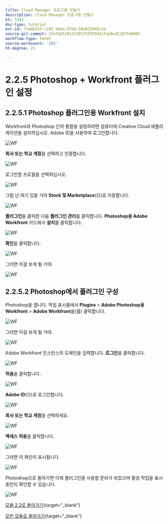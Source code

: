 ```yaml
---
title: Cloud Manager 프로그램 만들기
description: Cloud Manager 프로그램 만들기
kt: 5342
doc-type: tutorial
exl-id: 75abb23f-c19f-4b8a-97dd-58a015949c1e
source-git-commit: 2fe7d2528132301f559f9d51faa9ad128f5d890f
workflow-type: tm+mt
source-wordcount: '193'
ht-degree: 1%

---
```


# 2.2.5 Photoshop + Workfront 플러그인 설정

## 2.2.5.1 Photoshop 플러그인용 Workfront 설치

Workfront과 Photoshop 간의 통합을 설정하려면 컴퓨터에 Creative Cloud 애플리케이션을 설치하십시오. Adobe ID을 사용하여 로그인합니다.

![WF](./images/wf1.png)

**회사 또는 학교 계정**&#x200B;을 선택하고 인증합니다.

![WF](./images/wf2.png)

로그인할 프로필을 선택하십시오.

![WF](./images/wf3.png)

그럼 넌 여기 있을 거야 **Stock 및 Marketplace**(으)로 이동합니다.

![WF](./images/wf4.png)

**플러그인**&#x200B;을 클릭한 다음 **플러그인 관리**&#x200B;를 클릭합니다. **Photoshop용 Adobe Workfront** 카드에서 **설치**&#x200B;를 클릭합니다.

![WF](./images/wf5.png)

**확인**&#x200B;을 클릭합니다.

![WF](./images/wf6.png)

그러면 이걸 보게 될 거야.

![WF](./images/wf7.png)

## 2.2.5.2 Photoshop에서 플러그인 구성

Photoshop을 엽니다. 작업 표시줄에서 **Plugins** > **Adobe Photoshop용 Workfront** > **Adobe Workfront**&#x200B;을(를) 클릭합니다.

![WF](./images/wf8.png)

그러면 이걸 보게 될 거야.

![WF](./images/wf9.png)

Adobe Workfront 인스턴스의 도메인을 입력합니다. **로그인**&#x200B;을 클릭합니다.

![WF](./images/wf10.png)

**허용**&#x200B;을 클릭합니다.

![WF](./images/wf11.png)

**Adobe ID**(으)로 로그인합니다.

![WF](./images/wf12.png)

**회사 또는 학교 계정**&#x200B;을 선택하세요.

![WF](./images/wf13.png)

**액세스 허용**&#x200B;을 클릭합니다.

![WF](./images/wf14.png)

그러면 이 확인이 표시됩니다.

![WF](./images/wf15.png)

Photoshop으로 돌아가면 이제 플러그인을 사용할 준비가 되었으며 활성 작업을 표시 중인지 확인할 수 있습니다.

![WF](./images/wf16.png)

[모듈 2.2로 돌아가기](./workfront.md){target="_blank"}

[모든 모듈로 돌아가기](./../../../overview.md){target="_blank"}
